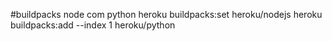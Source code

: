 #buildpacks node com python
heroku buildpacks:set heroku/nodejs
heroku buildpacks:add --index 1 heroku/python